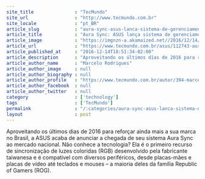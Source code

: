 ```yaml
---
site_title               : "TecMundo"
site_url                 : "http://www.tecmundo.com.br"
site_locale              : "pt_BR"
article_slug             : "aura-sync-asus-lanca-sistema-de-gerenciamento-de-iluminacao-led-no-brasil"
article_title            : "Aura Sync: ASUS lança sistema de gerenciamento de iluminação LED no Brasil"
article_image            : "https://imgnzn-a.akamaized.net//2016/12/14/14175046383298-t1200x480.jpg"
article_url              : "https://www.tecmundo.com.br/asus/112743-aura-sync-asus-lanca-sistema-gerenciamento-iluminacao-led-brasil.htm"
article_published_at     : "2016-12-14T18:51:34-02:00"
article_description      : "Aproveitando os últimos dias de 2016 para reforçar ainda mais a sua marca no Brasil, a ASUS acaba de anunciar a chegada de seu sistema Aura Sync ao mercado nacional. Não conhece a tecnologia? Ela é o primeiro recurso de sincronização de luzes coloridas (RGB) desenvolvido pela fabricante taiwanesa e é compatível com diversos periféricos, desde placas-mães e placas de vídeo até teclados e mouses – a maioria deles da família Republic of Gamers (ROG)."
article_author_name      : "Marcelo Rodrigues"
article_author_image     : null
article_author_biography : null
article_author_profile   : "https://www.tecmundo.com.br/autor/394-marcelo-rodrigues/"
article_author_facebook  : null
article_author_twitter   : null
category                 : ['technology']
tags                     : ['TecMundo']
permalink                : "/:categories/aura-sync-asus-lanca-sistema-de-gerenciamento-de-iluminacao-led-no-brasil/"
layout                   : post
---
```


Aproveitando os últimos dias de 2016 para reforçar ainda mais a sua marca no Brasil, a ASUS acaba de anunciar a chegada de seu sistema Aura Sync ao mercado nacional. Não conhece a tecnologia? Ela é o primeiro recurso de sincronização de luzes coloridas (RGB) desenvolvido pela fabricante taiwanesa e é compatível com diversos periféricos, desde placas-mães e placas de vídeo até teclados e mouses – a maioria deles da família Republic of Gamers (ROG).
